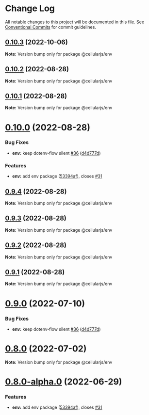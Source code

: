 # Change Log

All notable changes to this project will be documented in this file.
See [Conventional Commits](https://conventionalcommits.org) for commit guidelines.

## [0.10.3](https://github.com/cellularjs/cellularjs/compare/v0.10.0...v0.10.3) (2022-10-06)

**Note:** Version bump only for package @cellularjs/env






## [0.10.2](https://github.com/cellularjs/cellularjs/compare/v0.10.1...v0.10.2) (2022-08-28)

**Note:** Version bump only for package @cellularjs/env





## [0.10.1](https://github.com/cellularjs/cellularjs/compare/v0.9.4...v0.10.1) (2022-08-28)

**Note:** Version bump only for package @cellularjs/env






# [0.10.0](https://github.com/cellularjs/cellularjs/compare/v0.7.2...v0.10.0) (2022-08-28)


### Bug Fixes

* **env:** keep dotenv-flow silent [#36](https://github.com/cellularjs/cellularjs/issues/36) ([d4d777d](https://github.com/cellularjs/cellularjs/commit/d4d777db47c59558fce31d24df3b0bb04e2ae943))


### Features

* **env:** add env package ([53394af](https://github.com/cellularjs/cellularjs/commit/53394affdf3025d50eda9b4ca9b9261124343533)), closes [#31](https://github.com/cellularjs/cellularjs/issues/31)






## [0.9.4](https://github.com/cellularjs/cellularjs/compare/v0.9.3...v0.9.4) (2022-08-28)

**Note:** Version bump only for package @cellularjs/env





## [0.9.3](https://github.com/cellularjs/cellularjs/compare/v0.9.2...v0.9.3) (2022-08-28)

**Note:** Version bump only for package @cellularjs/env





## [0.9.2](https://github.com/cellularjs/cellularjs/compare/v0.9.1...v0.9.2) (2022-08-28)

**Note:** Version bump only for package @cellularjs/env





## [0.9.1](https://github.com/cellularjs/cellularjs/compare/v0.9.0...v0.9.1) (2022-08-28)

**Note:** Version bump only for package @cellularjs/env






# [0.9.0](https://github.com/cellularjs/cellularjs/compare/v0.8.0...v0.9.0) (2022-07-10)


### Bug Fixes

* **env:** keep dotenv-flow silent [#36](https://github.com/cellularjs/cellularjs/issues/36) ([d4d777d](https://github.com/cellularjs/cellularjs/commit/d4d777db47c59558fce31d24df3b0bb04e2ae943))






# [0.8.0](https://github.com/cellularjs/cellularjs/compare/v0.8.0-alpha.0...v0.8.0) (2022-07-02)

**Note:** Version bump only for package @cellularjs/env





# [0.8.0-alpha.0](https://github.com/cellularjs/cellularjs/compare/v0.7.4...v0.8.0-alpha.0) (2022-06-29)


### Features

* **env:** add env package ([53394af](https://github.com/cellularjs/cellularjs/commit/53394affdf3025d50eda9b4ca9b9261124343533)), closes [#31](https://github.com/cellularjs/cellularjs/issues/31)
